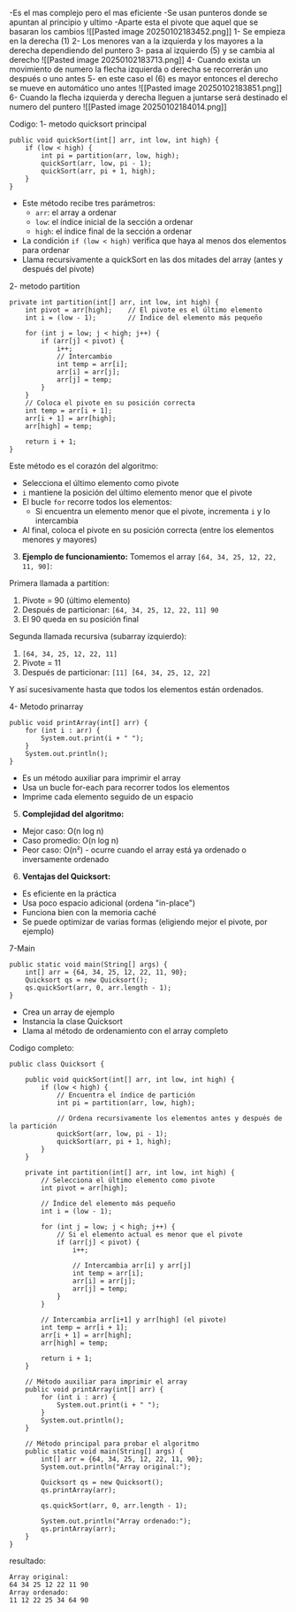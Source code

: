 -Es el mas complejo pero el mas eficiente
-Se usan punteros donde se apuntan al principio y ultimo
-Aparte esta el pivote que aquel que se basaran los cambios
![[Pasted image 20250102183452.png]]
1- Se empieza en la derecha (1)
2- Los menores van a la izquierda y los mayores a la derecha dependiendo del puntero
3- pasa al izquierdo (5) y se cambia al derecho 
![[Pasted image 20250102183713.png]]
4- Cuando exista un movimiento de numero la flecha izquierda o derecha se recorrerán uno después o uno antes
5- en este caso el (6) es mayor entonces el derecho se mueve en automático uno antes
![[Pasted image 20250102183851.png]]
6- Cuando la flecha izquierda y derecha lleguen a juntarse será destinado el numero del puntero
![[Pasted image 20250102184014.png]]

Codigo:
1- metodo quicksort principal

```
public void quickSort(int[] arr, int low, int high) {
    if (low < high) {
        int pi = partition(arr, low, high);
        quickSort(arr, low, pi - 1);
        quickSort(arr, pi + 1, high);
    }
}
```
- Este método recibe tres parámetros:
    - `arr`: el array a ordenar
    - `low`: el índice inicial de la sección a ordenar
    - `high`: el índice final de la sección a ordenar
- La condición `if (low < high)` verifica que haya al menos dos elementos para ordenar
- Llama recursivamente a quickSort en las dos mitades del array (antes y después del pivote)

2- metodo partition
```
private int partition(int[] arr, int low, int high) {
    int pivot = arr[high];    // El pivote es el último elemento
    int i = (low - 1);        // Índice del elemento más pequeño

    for (int j = low; j < high; j++) {
        if (arr[j] < pivot) {
            i++;
            // Intercambio
            int temp = arr[i];
            arr[i] = arr[j];
            arr[j] = temp;
        }
    }
    // Coloca el pivote en su posición correcta
    int temp = arr[i + 1];
    arr[i + 1] = arr[high];
    arr[high] = temp;

    return i + 1;
}
```

Este método es el corazón del algoritmo:

- Selecciona el último elemento como pivote
- `i` mantiene la posición del último elemento menor que el pivote
- El bucle `for` recorre todos los elementos:
    - Si encuentra un elemento menor que el pivote, incrementa `i` y lo intercambia
- Al final, coloca el pivote en su posición correcta (entre los elementos menores y mayores)

3. **Ejemplo de funcionamiento:** Tomemos el array `[64, 34, 25, 12, 22, 11, 90]`:

Primera llamada a partition:

1. Pivote = 90 (último elemento)
2. Después de particionar: `[64, 34, 25, 12, 22, 11] 90`
3. El 90 queda en su posición final

Segunda llamada recursiva (subarray izquierdo):

1. `[64, 34, 25, 12, 22, 11]`
2. Pivote = 11
3. Después de particionar: `[11] [64, 34, 25, 12, 22]`

Y así sucesivamente hasta que todos los elementos están ordenados.

4- Metodo prinarray
```
public void printArray(int[] arr) {
    for (int i : arr) {
        System.out.print(i + " ");
    }
    System.out.println();
}
```
- Es un método auxiliar para imprimir el array
- Usa un bucle for-each para recorrer todos los elementos
- Imprime cada elemento seguido de un espacio

5. **Complejidad del algoritmo:**

- Mejor caso: O(n log n)
- Caso promedio: O(n log n)
- Peor caso: O(n²) - ocurre cuando el array está ya ordenado o inversamente ordenado

6. **Ventajas del Quicksort:**

- Es eficiente en la práctica
- Usa poco espacio adicional (ordena "in-place")
- Funciona bien con la memoria caché
- Se puede optimizar de varias formas (eligiendo mejor el pivote, por ejemplo)

7-Main
```
public static void main(String[] args) {
    int[] arr = {64, 34, 25, 12, 22, 11, 90};
    Quicksort qs = new Quicksort();
    qs.quickSort(arr, 0, arr.length - 1);
}
```
- Crea un array de ejemplo
- Instancia la clase Quicksort
- Llama al método de ordenamiento con el array completo


Codigo completo:
```
public class Quicksort {  
  
    public void quickSort(int[] arr, int low, int high) {  
        if (low < high) {  
            // Encuentra el índice de partición  
            int pi = partition(arr, low, high);  
  
            // Ordena recursivamente los elementos antes y después de la partición  
            quickSort(arr, low, pi - 1);  
            quickSort(arr, pi + 1, high);  
        }  
    }  
  
    private int partition(int[] arr, int low, int high) {  
        // Selecciona el último elemento como pivote  
        int pivot = arr[high];  
  
        // Índice del elemento más pequeño  
        int i = (low - 1);  
  
        for (int j = low; j < high; j++) {  
            // Si el elemento actual es menor que el pivote  
            if (arr[j] < pivot) {  
                i++;  
  
                // Intercambia arr[i] y arr[j]  
                int temp = arr[i];  
                arr[i] = arr[j];  
                arr[j] = temp;  
            }  
        }  
  
        // Intercambia arr[i+1] y arr[high] (el pivote)  
        int temp = arr[i + 1];  
        arr[i + 1] = arr[high];  
        arr[high] = temp;  
  
        return i + 1;  
    }  
  
    // Método auxiliar para imprimir el array  
    public void printArray(int[] arr) {  
        for (int i : arr) {  
            System.out.print(i + " ");  
        }  
        System.out.println();  
    }  
  
    // Método principal para probar el algoritmo  
    public static void main(String[] args) {  
        int[] arr = {64, 34, 25, 12, 22, 11, 90};  
        System.out.println("Array original:");  
  
        Quicksort qs = new Quicksort();  
        qs.printArray(arr);  
  
        qs.quickSort(arr, 0, arr.length - 1);  
  
        System.out.println("Array ordenado:");  
        qs.printArray(arr);  
    }  
}
```

resultado:
```
Array original:
64 34 25 12 22 11 90 
Array ordenado:
11 12 22 25 34 64 90
```
